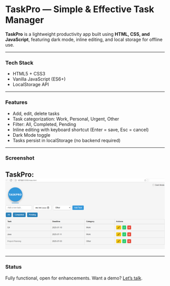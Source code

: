 # TaskPro — Simple & Effective Task Manager

**TaskPro** is a lightweight productivity app built using **HTML, CSS, and JavaScript**, featuring dark mode, inline editing, and local storage for offline use.

---

### Tech Stack
- HTML5 + CSS3
- Vanilla JavaScript (ES6+)
- LocalStorage API

---

### Features
- Add, edit, delete tasks
- Task categorization: Work, Personal, Urgent, Other
- Filter: All, Completed, Pending
- Inline editing with keyboard shortcut (Enter = save, Esc = cancel)
- Dark Mode toggle
- Tasks persist in localStorage (no backend required)

---

### Screenshot
TaskPro:
![TaskPro](./assets/task-pro.PNG)
---

---

### Status
Fully functional, open for enhancements. Want a demo? [Let’s talk](mailto:path2devhub@gmail.com).